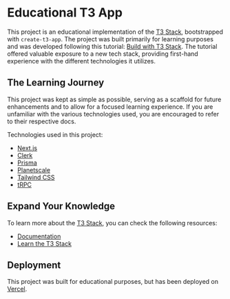 # Educational T3 App

This project is an educational implementation of the [T3 Stack](https://create.t3.gg/), bootstrapped with `create-t3-app`. The project was built primarily for learning purposes and was developed following this tutorial: [Build with T3 Stack](https://youtu.be/YkOSUVzOAA4). The tutorial offered valuable exposure to a new tech stack, providing first-hand experience with the different technologies it utilizes.

## The Learning Journey

This project was kept as simple as possible, serving as a scaffold for future enhancements and to allow for a focused learning experience. If you are unfamiliar with the various technologies used, you are encouraged to refer to their respective docs.

Technologies used in this project:

- [Next.js](https://nextjs.org)
- [Clerk](https://clerk.com)
- [Prisma](https://prisma.io)
- [Planetscale](https://planetscale.com)
- [Tailwind CSS](https://tailwindcss.com)
- [tRPC](https://trpc.io)

## Expand Your Knowledge

To learn more about the [T3 Stack](https://create.t3.gg/), you can check the following resources:

- [Documentation](https://create.t3.gg/)
- [Learn the T3 Stack](https://create.t3.gg/en/faq#what-learning-resources-are-currently-available)

## Deployment

This project was built for educational purposes, but has been deployed on [Vercel](https://create.t3.gg/en/deployment/vercel).
